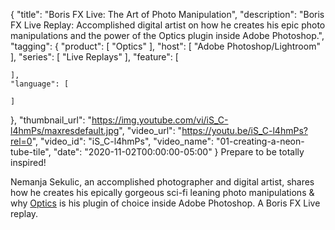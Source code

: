 {
  "title": "Boris FX Live: The Art of Photo Manipulation",
  "description": "Boris FX Live Replay: Accomplished digital artist on how he creates his epic photo manipulations and the power of the Optics plugin inside Adobe Photoshop.",
  "tagging": {
    "product": [
      "Optics"
    ],
    "host": [
      "Adobe Photoshop/Lightroom"
    ],
    "series": [
      "Live Replays"
    ],
    "feature": [

    ],
    "language": [

    ]
  },
  "thumbnail_url": "https://img.youtube.com/vi/iS_C-l4hmPs/maxresdefault.jpg",
  "video_url": "https://youtu.be/iS_C-l4hmPs?rel=0",
  "video_id": "iS_C-l4hmPs",
  "video_name": "01-creating-a-neon-tube-tile",
  "date": "2020-11-02T00:00:00-05:00"
}
Prepare to be totally inspired! 

Nemanja Sekulic, an accomplished photographer and digital artist, shares how he creates his epically gorgeous sci-fi leaning photo manipulations & why [Optics](https://borisfx.com/products/optics/ "Boris FX Optics") is his plugin of choice inside Adobe Photoshop. A Boris FX Live replay.
